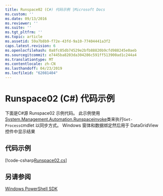 ```yaml
---
title: Runspace02 (C#) 代码示例 |Microsoft Docs
ms.custom: ''
ms.date: 09/13/2016
ms.reviewer: ''
ms.suite: ''
ms.tgt_pltfrm: ''
ms.topic: article
ms.assetid: 59a7b8b9-f72e-43fd-9a10-77404441a3f2
caps.latest.revision: 6
ms.openlocfilehash: 0a8fc05db74529e2bfb88820b9cfd988245e0aeb
ms.sourcegitcommit: e7445ba8203da304286c591ff513900ad1c244a4
ms.translationtype: MT
ms.contentlocale: zh-CN
ms.lasthandoff: 04/23/2019
ms.locfileid: "62081404"
---
```

# <a name="runspace02-c-code-sample"></a>Runspace02 (C#) 代码示例

下面是C#源 Runspace02 示例代码。 此示例使用[System.Management.Automation.Runspaceinvoke](/dotnet/api/System.Management.Automation.RunspaceInvoke)类来执行`Get-Process`cmdlet 以同步方式。 Windows 窗体和数据绑定然后用于 DataGridView 控件中显示结果

## <a name="code-sample"></a>代码示例

[!code-csharp[Runspace02.cs](../../powershell-sdk-samples/SDK-2.0/csharp/Runspace02/Runspace02.cs#L11-L82 "Runspace02.cs")]

## <a name="see-also"></a>另请参阅

[Windows PowerShell SDK](../windows-powershell-reference.md)